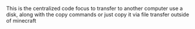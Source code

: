 This is the centralized code focus
to transfer to another computer use a disk, along with the copy commands
or just copy it via file transfer outside of minecraft